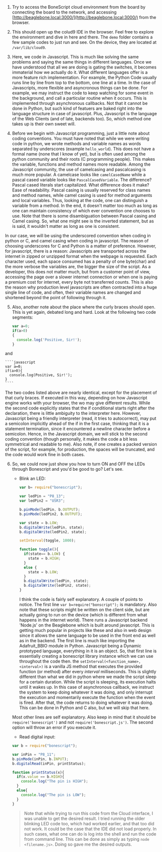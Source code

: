 1. Try to access the BoneScript cloud environment from the board by connecting the board to the network, and accessing [http://beaglebone.local:3000/](http://beaglebone.local:3000/) from the browser.

2. This should open up the colud9 IDE in the browser. Feel free to explore the environment and dive in here and there. The `demo` folder contains a few sample codes to just run and see. On the device, they are located at `/var/lib/cloud9`.

3. Here, we code in Javascript. This is much like solving the same problems and saying the same things in different languages. Once we have understood that all we are doing is gating the switches, it becomes immaterial how we actually do it. What different languages offer is a more feature rich implementation. For example, the Python Code usually runs line by line from top to the bottom, one line at a time. In the case of Javascripts, more flexible and asyncronous things can be done. For example, we may instruct the code to keep watching for some event in the background, and call a particular routine when it occurs. This is implemented through asynchronous callbacks. Not that it cannot be done in Python, but such kind of featuers are baked right into the language structure in case of javascript. Plus, Javascript is the language of the Web Clients (and of late, backends too). So, which method one takes up is their own sweet will.

4. Before we begin with Javascript programming, just a little note about coding conventions. You must have noted that while we were writing code in python, we wrote methods and variable names as words separated by underscores (example `hello_world`). This does not have a formal name (none that I know of yet), but is often used among the python community and their roots (C programming people). This makes the variable, functions and method names more readable. Among the Javascript community, the use of camelcasing and pascalcasing is much more popular. A camelcase looks like `camelCasedName` while a pascal cased variable looks like `PascalCasedVariable`. The difference? Pascal cased literals start capitalized. What difference does it make? Ease of readability. Pascal casing is usually reserved for class names and method names, while camel casing is used for method arguments and local variables. Thus, looking at the code, one can distinguish a variable from a method. In the end, it doesn't matter too much as long as one can maintain consistency of which ever convention one chooses to use. Note that there is some disambiguation between Pascal casing and Camel casing. So, what one might see is the inverted statement, but as is said, it wouldn't matter as long as one is consistent.

In our case, we will be using the underscored convention when coding in python or C, and camel casing when coding in javascript. The reason of choosing underscores for C and Python is a matter of preference. However, for javascript, there is a reason: Javascripts are transported across the internet in zipped or unzipped format when the webpage is requested. Each character used, each space consumed has a penalty of one byte(char) and the more verbose the variables are, the bigger the size of the script. As a developer, this does not matter much, but from a customer point of view, accessing the page over a slower internet connection or when one is paying a premium cost for internet, every byte not transferred counts. This is also the reason why production level javascripts are often contracted into a huge single line of code, and often, their variable names are changed and shortened beyond the point of following through it.

5. Also, another note about the place where the curly braces should open. This is yet again, debated long and hard. Look at the following two code segments:

    ````javascript
    var a=0;
    if(a>0)
    {
      console.log('Positive, Sir!');
    }
    ````
and

    ````javascript
    var a=0;
    if(a>0){
      console.log(Positive, Sir!');
    }
    ````

The two codes listed above are nearly identical, except for the placement of that curly braces. If executed in this way, depending on how Javascript engine works with your browser, the wo may give different results. While the second code explicitly states that the if conditional starts right after the declaration, there is little ambiguity to the interpreter here. However, Javascript being a friendly interpreter (read, it tries to autocorrect), may put a semicolon implicitly ahead of the if in the first case, thinking that it is a statement termination, since it encountered a newline character before a semicolon. Hence, in the Javascript domain, we will stick to the second coding convention (though personally, it makes the code a bit less symmetrical and readable to me). Also note, if one creates a packed version of the script, for example, for production, the spaces will be truncated, and the code would work fine in both cases.

6. So, we could now just show you how to turn ON and OFF the LEDs through Bonescript and you'd be good to go? Let's see.

   * Blink an LED:

     ````javascript
     var b= require("bonescript");
     
     var ledPin = "P8_13";
     var ledPin2 = "USR3";

     b.pinMode(ledPin, b.OUTPUT);
     b.pinMode(ledPin2, b.OUTPUT);

     var state = b.LOW;
     b.digitalWrite(ledPin, state);
     b.digitalWrite(ledPin2, state);

     setInterval(toggle, 1000);

     function toggle(){
       if(state== b.LOW) {
         state = b.HIGH;
       }
       else {
         state = b.LOW;
       }
       b.digitalWrite(ledPin, state);
       b.digitalWrite(ledPin2, state);
     }
     ````

     I think the code is fairly self explanatory. A couple of points to notice. The first line `var b=require("bonscript");` is mandatory. Also note that these scripts might be written on the client side, but are actually going to run on the device (which is different from what happens in the internet world). There runs a Javascript backend 'Node.js' on the Beaglebone which is built around javascript. This is getting much popular in projects like these and also in web design since it allows the same language to be used in the front end as well as in the backend. The first line is much like importing the Adafruit_BBIO module in Python. Javascript being a Dynamic prototyped language, everything in it is an object. So, that first line is essentially creating a bonescript library instance which we can use throughout the code then. 
   the `setInterval(<function_name>, <interval>)` is a vanilla JS method that executes the provided function (or method) after every _interval_ milliseconds. This is slightly different than what we did in python where we made the script sleep for a certain duration. While the script is sleeping, its execution halts until it wakes up. In this case of asynchronous callback, we instruct the system to keep doing whatever it was doing, and only interrupt the execution and momentarily execute the function when the event is fired. After that, the code returns to doing whatever it was doing. This can be done in Python and C also, but we will skip that here.

   Most other lines are self explanatory. Also keep in mind that it should be `require('bonescript')` and not `require('bonescript.js')`. The second option will throw an error if you execute it.

   * Read digital input:

   ```javascript
   var b = require("bonescript");

   var inPin = "P8_11";
   b.pinMode(inPin, b.INPUT);
   b.digitalRead(inPin, printStatus);

   function printStatus(x){
     if(x.value == b.HIGH){
       console.log("The pin is HIGH");
     }
     else{
       console.log("The pin is LOW");
     }
   }
   ```

   > Note that while trying to run this code from the Cloud interface, I was unable to get the desired result. I tried running the older blinking LED code too, which had worked earlier, and that too did not work. It could be the case that the IDE did not load properly. In such cases, what one can do is log into the shell and run the code from command line. This can be done as simply as typing `node <filename.js>`. Doing so gave me the desired outputs.

